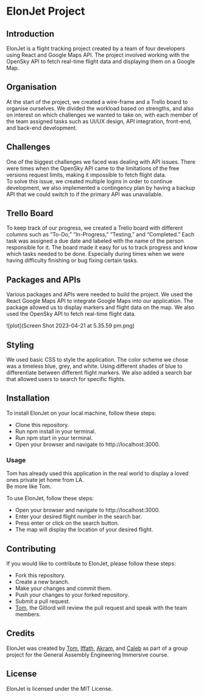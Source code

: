 # ElonJet Project

## Introduction
ElonJet is a flight tracking project created by a team of four developers using React and Google Maps API. The project involved working with the OpenSky API to fetch real-time flight data and displaying them on a Google Map.

## Organisation
At the start of the project, we created a wire-frame and a Trello board to organise ourselves. We divided the workload based on strengths, and also on interest on which challenges we wanted to take on, with each member of the team assigned tasks such as UI/UX design, API integration, front-end, and back-end development.

## Challenges
One of the biggest challenges we faced was dealing with API issues. There were times when the OpenSky API came to the limitations of the free versions request limits, making it impossible to fetch flight data.<br>To solve this issue, we created multiple logins in order to continue development, we also implemented a contingency plan by having a backup API that we could switch to if the primary API was unavailable.

## Trello Board
To keep track of our progress, we created a Trello board with different columns such as “To-Do,” “In-Progress,” “Testing,” and “Completed.” Each task was assigned a due date and labeled with the name of the person responsible for it. The board made it easy for us to track progress and know which tasks needed to be done. Especially during times when we were having difficulty finishing or bug fixing certain tasks.

## Packages and APIs
Various packages and APIs were needed to build the project. We used the React Google Maps API to integrate Google Maps into our application. The package allowed us to display markers and flight data on the map. We also used the OpenSky API to fetch real-time flight data.

![plot](Screen Shot 2023-04-21 at 5.35.59 pm.png)

## Styling
We used basic CSS to style the application. The color scheme we chose was a timeless blue, grey, and white. Using different shades of blue to differentiate between different flight markers. We also added a search bar that allowed users to search for specific flights.

## Installation
To install ElonJet on your local machine, follow these steps:

- Clone this repository.
- Run npm install in your terminal.
- Run npm start in your terminal.
- Open your browser and navigate to http://localhost:3000.
### Usage
Tom has already used this application in the real world to display a loved ones private jet home from LA.<br>
Be more like Tom.

To use ElonJet, follow these steps:

- Open your browser and navigate to http://localhost:3000.
- Enter your desired flight number in the search bar.
- Press enter or click on the search button.
- The map will display the location of your desired flight.

## Contributing
If you would like to contribute to ElonJet, please follow these steps:

- Fork this repository.
- Create a new branch.
- Make your changes and commit them.
- Push your changes to your forked repository.
- Submit a pull request.
- [Tom](https://github.com/BigBBazz), the Gitlord will review the pull request and speak with the team members.

## Credits
ElonJet was created by [Tom](https://github.com/BigBBazz), [Iffath](https://github.com/iffath02), [Akram](https://github.com/Akman13), and [Caleb](https://github.com/caleb-love) as part of a group project for the General Assembly Engineering Immersive course.

## License
ElonJet is licensed under the MIT License.